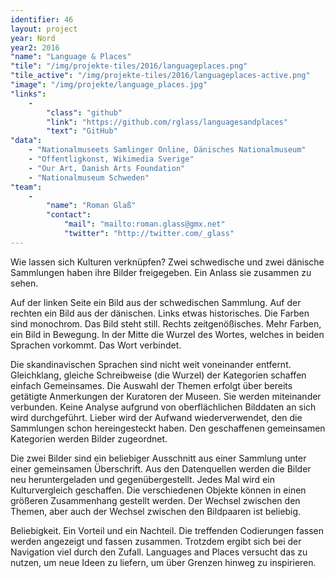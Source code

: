 ```yaml
---
identifier: 46
layout: project
year: Nord
year2: 2016
"name": "Language & Places"
"tile": "/img/projekte-tiles/2016/languageplaces.png"
"tile_active": "/img/projekte-tiles/2016/languageplaces-active.png"
"image": "/img/projekte/language_places.jpg"
"links":
    -
        "class": "github"
        "link": "https://github.com/rglass/languagesandplaces"
        "text": "GitHub"
"data":
    - "Nationalmuseets Samlinger Online, Dänisches Nationalmuseum"
    - "Offentligkonst, Wikimedia Sverige"
    - "Our Art, Danish Arts Foundation"
    - "Nationalmuseum Schweden"
"team":
    -
        "name": "Roman Glaß"
        "contact":
            "mail": "mailto:roman.glass@gmx.net"
            "twitter": "http://twitter.com/_glass"
---
```

Wie lassen sich Kulturen verknüpfen? Zwei schwedische und zwei dänische Sammlungen haben ihre Bilder freigegeben. Ein Anlass sie zusammen zu sehen.

Auf der linken Seite ein Bild aus der schwedischen Sammlung. Auf der rechten ein Bild aus der dänischen. Links etwas historisches. Die Farben sind monochrom. Das Bild steht still. Rechts zeitgenößisches. Mehr Farben, ein Bild in Bewegung. In der Mitte die Wurzel des Wortes, welches in beiden Sprachen vorkommt. Das Wort verbindet.

Die skandinavischen Sprachen sind nicht weit voneinander entfernt. Gleichklang, gleiche Schreibweise (die Wurzel) der Kategorien schaffen einfach Gemeinsames. Die Auswahl der Themen erfolgt über bereits getätigte Anmerkungen der Kuratoren der Museen. Sie werden miteinander verbunden. Keine Analyse aufgrund von oberflächlichen Bilddaten an sich wird durchgeführt. Lieber wird der Aufwand wiederverwendet, den die Sammlungen schon hereingesteckt haben. Den geschaffenen gemeinsamen Kategorien werden Bilder zugeordnet.

Die zwei Bilder sind ein beliebiger Ausschnitt aus einer Sammlung unter einer gemeinsamen Überschrift. Aus den Datenquellen werden die Bilder neu heruntergeladen und gegenübergestellt. Jedes Mal wird ein Kulturvergleich geschaffen. Die verschiedenen Objekte können in einen größeren Zusammenhang gestellt werden. Der Wechsel zwischen den Themen, aber auch der Wechsel zwischen den Bildpaaren ist beliebig.

Beliebigkeit. Ein Vorteil und ein Nachteil. Die treffenden Codierungen fassen werden angezeigt und fassen zusammen. Trotzdem ergibt sich bei der Navigation viel durch den Zufall. Languages and Places versucht das zu nutzen, um neue Ideen zu liefern, um über Grenzen hinweg zu inspirieren.
